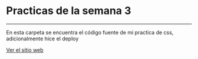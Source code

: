 # Practicas de la semana 3 #
-----------------------------
En esta carpeta se encuentra el código fuente de mi practica de css, adicionalmente hice el deploy


[Ver el sitio web](https://vaccines-82d85.web.app/)
